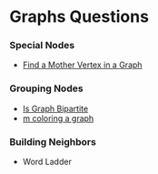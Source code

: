 # Graphs Questions



### Special Nodes

* [Find a Mother Vertex in a Graph](find-a-mother-vertex-in-a-graph.md)

### Grouping Nodes

* [Is Graph Bipartite](is-graph-bipartite.md)
* [m coloring a graph](m-coloring-a-graph.md)

### Building Neighbors

* Word Ladder

